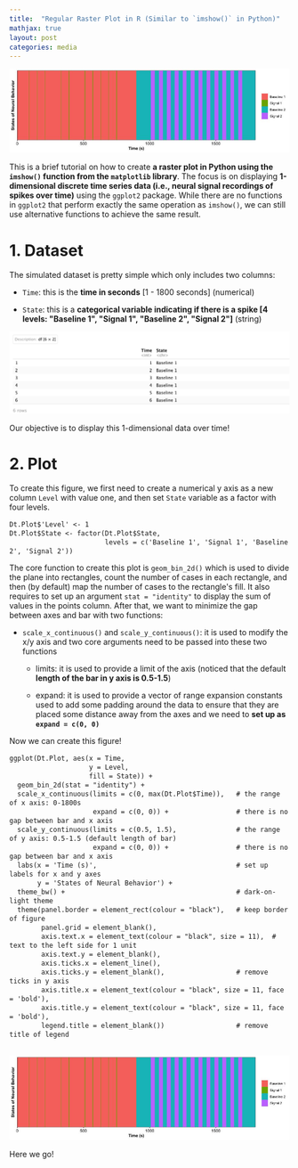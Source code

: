 ```yaml
---
title:  "Regular Raster Plot in R (Similar to `imshow()` in Python)"
mathjax: true
layout: post
categories: media
---
```


![Cover](https://raw.githubusercontent.com/YzwIsALaity/Regular-Raster-Plot-In-R/main/2D%20Raster%20Plot.jpg)


This is a brief tutorial on how to create __a raster plot in Python using the `imshow()` function from the `matplotlib` library__. The focus is on displaying __1-dimensional discrete time series data (i.e., neural signal recordings of spikes over time)__ using the `ggplot2` package. While there are no functions in `ggplot2` that perform exactly the same operation as `imshow()`, we can still use alternative functions to achieve the same result.

# 1. Dataset
The simulated dataset is pretty simple which only includes two columns:

- `Time`: this is the __time in seconds__ [1 - 1800 seconds] (numerical)

- `State`: this is a __categorical variable indicating if there is a spike [4 levels: "Baseline 1", "Signal 1", "Baseline 2", "Signal 2"]__ (string) 

![](https://raw.githubusercontent.com/YzwIsALaity/Regular-Raster-Plot-In-R/main/Dataset.jpeg) 

Our objective is to display this 1-dimensional data over time!

# 2. Plot
To create this figure, we first need to create a numerical y axis as a new column `Level` with value one, and then set `State` variable as a factor with four levels.

```
Dt.Plot$'Level' <- 1
Dt.Plot$State <- factor(Dt.Plot$State, 
                        levels = c('Baseline 1', 'Signal 1', 'Baseline 2', 'Signal 2'))
```

The core function to create this plot is `geom_bin_2d()` which is used to divide the plane into rectangles, count the number of cases in each rectangle, and then (by default) map the number of cases to the rectangle's fill. It also requires to set up an argument `stat = "identity"` to display the sum of values in the points column. After that, we want to minimize the gap between axes and bar with two functions:

- `scale_x_continuous()` and `scale_y_continuous()`: it is used to modify the x/y axis and two core arguments need to be passed into these two functions

    + limits: it is used to provide a limit of the axis (noticed that the default __length of the bar in y axis is 0.5-1.5__)
    
    + expand: it is used to provide a vector of range expansion constants used to add some padding around the data to ensure that they are placed some distance away from the axes and we need to __set up as `expand = c(0, 0)`__

Now we can create this figure!

```
ggplot(Dt.Plot, aes(x = Time, 
                    y = Level, 
                    fill = State)) + 
  geom_bin_2d(stat = "identity") + 
  scale_x_continuous(limits = c(0, max(Dt.Plot$Time)),   # the range of x axis: 0-1800s
                     expand = c(0, 0)) +                 # there is no gap between bar and x axis
  scale_y_continuous(limits = c(0.5, 1.5),               # the range of y axis: 0.5-1.5 (default length of bar)
                     expand = c(0, 0)) +                 # there is no gap between bar and x axis
  labs(x = 'Time (s)',                                   # set up labels for x and y axes
       y = 'States of Neural Behavior') + 
  theme_bw() +                                           # dark-on-light theme
  theme(panel.border = element_rect(colour = "black"),   # keep border of figure
        panel.grid = element_blank(),
        axis.text.x = element_text(colour = "black", size = 11),  # text to the left side for 1 unit 
        axis.text.y = element_blank(),
        axis.ticks.x = element_line(),                              
        axis.ticks.y = element_blank(),                  # remove ticks in y axis
        axis.title.x = element_text(colour = "black", size = 11, face = 'bold'),                              
        axis.title.y = element_text(colour = "black", size = 11, face = 'bold'),
        legend.title = element_blank())                  # remove title of legend


```

![](https://raw.githubusercontent.com/YzwIsALaity/Regular-Raster-Plot-In-R/main/2D%20Raster%20Plot.jpg) 

Here we go!
